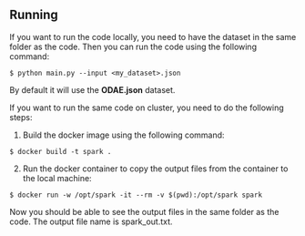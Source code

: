 ## Running

If you want to run the code locally, you need to have the dataset in the same folder as the code. Then you can run the code using the following command:

```
$ python main.py --input <my_dataset>.json
```
By default it will use the **ODAE.json** dataset.

If you want to run the same code on cluster, you need to do the following steps:

1. Build the docker image using the following command:

```
$ docker build -t spark .
```

2. Run the docker container to copy the output files from the container to the local machine:

```
$ docker run -w /opt/spark -it --rm -v $(pwd):/opt/spark spark
```

Now you should be able to see the output files in the same folder as the code.
The output file name is spark_out.txt.